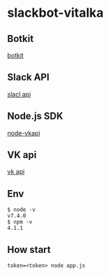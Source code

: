 # slackbot-vitalka

## Botkit

[botkit](https://www.npmjs.com/package/botkit)

## Slack API

[slacl api](https://api.slack.com/)

## Node.js SDK

[node-vkapi](https://www.npmjs.com/package/node-vkapi)

## VK api

[vk api](https://vk.com/dev/objects)

## Env

```
$ node -v
v7.4.0
$ npm -v
4.1.1
```

## How start

```
token=<token> node app.js
```
